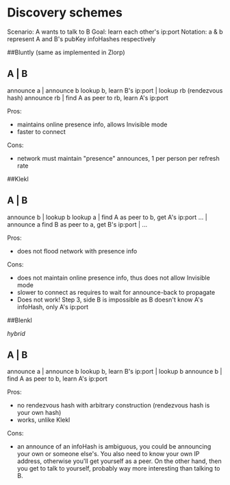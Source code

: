 # Discovery schemes

Scenario: A wants to talk to B
Goal: learn each other's ip:port
Notation: a & b represent A and B's pubKey infoHashes respectively

##Bluntly (same as implemented in Zlorp)

A | B
-----
announce a | announce b
lookup b, learn B's ip:port | lookup rb (rendezvous hash)
announce rb | find A as peer to rb, learn A's ip:port

Pros:
- maintains online presence info, allows Invisible mode
- faster to connect

Cons:
- network must maintain "presence" announces, 1 per person per refresh rate
     
##Klekl

A | B
-----
announce b | lookup b
lookup a | find A as peer to b, get A's ip:port
... | announce a
find B as peer to a, get B's ip:port | ...

Pros:
- does not flood network with presence info

Cons:
- does not maintain online presence info, thus does not allow Invisible mode
- slower to connect as requires to wait for announce-back to propagate
- Does not work! Step 3, side B is impossible as B doesn't know A's infoHash, only A's ip:port

##Blenkl

_hybrid_

A | B
-----
announce a | announce b
lookup b, learn B's ip:port | lookup b
announce b | find A as peer to b, learn A's ip:port

Pros:
- no rendezvous hash with arbitrary construction (rendezvous hash is your own hash)
- works, unlike Klekl

Cons:
- an announce of an infoHash is ambiguous, you could be announcing your own or someone else's. You also need to know your own IP address, otherwise you'll get yourself as a peer. On the other hand, then you get to talk to yourself, probably way more interesting than talking to B.
